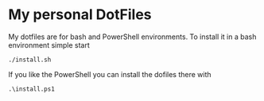 My personal DotFiles
====================

My dotfiles are for bash and PowerShell environments.
To install it in a bash environment simple start

    ./install.sh

If you like the PowerShell you can install the dofiles there with

    .\install.ps1
